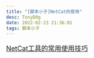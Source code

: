 ```yaml
---
title: "[脚本小子]NetCat的使用"
desc: TonyD0g
date: 2022-02-23 21:36:01
tags: 脚本小子
---
```

<font size=4 >

<!-- more -->

[NetCat工具的常用使用技巧](https://www.cnblogs.com/LyShark/p/12302379.html)

</font>